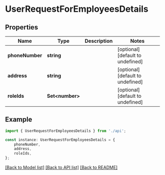 # UserRequestForEmployeesDetails


## Properties

Name | Type | Description | Notes
------------ | ------------- | ------------- | -------------
**phoneNumber** | **string** |  | [optional] [default to undefined]
**address** | **string** |  | [optional] [default to undefined]
**roleIds** | **Set&lt;number&gt;** |  | [optional] [default to undefined]

## Example

```typescript
import { UserRequestForEmployeesDetails } from './api';

const instance: UserRequestForEmployeesDetails = {
    phoneNumber,
    address,
    roleIds,
};
```

[[Back to Model list]](../README.md#documentation-for-models) [[Back to API list]](../README.md#documentation-for-api-endpoints) [[Back to README]](../README.md)
